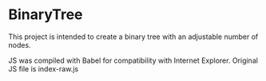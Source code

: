 # BinaryTree

This project is intended to create a binary tree with an adjustable number of nodes.

JS was compiled with Babel for compatibility with Internet Explorer. Original JS file is index-raw.js
